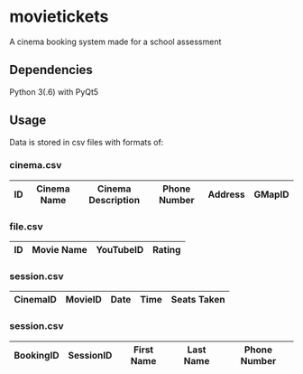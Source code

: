 # movietickets
A cinema booking system made for a school assessment
## Dependencies
Python 3(.6) with PyQt5
## Usage
Data is stored in csv files with formats of:

### cinema.csv

ID | Cinema Name | Cinema Description | Phone Number | Address | GMapID
--- | --- | --- | --- | --- | ---

### file.csv

ID | Movie Name | YouTubeID | Rating
--- | --- | --- | ---

### session.csv

CinemaID | MovieID | Date | Time | Seats Taken
--- | --- | --- | --- | ---

### session.csv

BookingID | SessionID | First Name | Last Name | Phone Number
--- | --- | --- | --- | ---
